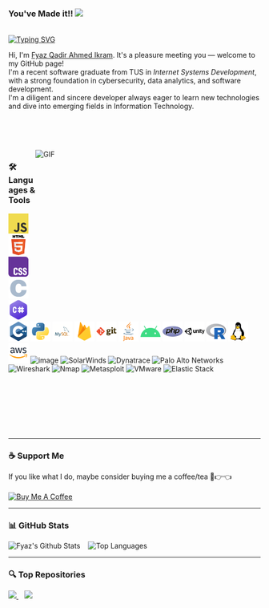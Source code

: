 ### You've Made it!! <img src="https://media.giphy.com/media/hvRJCLFzcasrR4ia7z/giphy.gif" width="25px">
<br />
<a href="https://git.io/typing-svg"><img src="https://readme-typing-svg.demolab.com?font=Google+Sans+Code&pause=1000&color=F7F7F7&background=FFFFFF00&width=435&lines=Welcome+to+my+Github+Page!;My+Name+is+Fyaz+Ikram+;I+love+to+Code+%3C%2F%3E+....;Develop+%F0%9F%91%A8%F0%9F%8F%BB%E2%80%8D%F0%9F%92%BB+......;Teach+%F0%9F%93%9D+........;And+Inspire+new+ideas+%F0%9F%92%A1;I'm+very+passionate+about%3A;Cybersecurity+%E2%9A%A0%EF%B8%8E;DevSecOPS+%F0%9F%9B%A0%EF%B8%8F;Automation+%F0%9F%9A%80;Aviation+%E2%9C%88%EF%B8%8F" alt="Typing SVG" /></a>

Hi, I'm [Fyaz Qadir Ahmed Ikram](https://fqain.github.io). It's a pleasure meeting you — welcome to my GitHub page!  
I'm a recent software graduate from TUS in *Internet Systems Development*, with a strong foundation in cybersecurity, data analytics, and software development.  
I'm a diligent and sincere developer always eager to learn new technologies and dive into emerging fields in Information Technology.

<br /><br />

<br />

<img align="right" alt="GIF" src="https://github.com/abhisheknaiidu/abhisheknaiidu/blob/master/code.gif?raw=true" width="450" height="300" />

### 🛠️ Languages & Tools  

<p align="left">
  <!-- Programming/Dev stack (unchanged) -->
  <img height="40" src="https://raw.githubusercontent.com/github/explore/main/topics/javascript/javascript.png" alt="JavaScript" />
  <img height="40" src="https://raw.githubusercontent.com/github/explore/main/topics/html/html.png" alt="HTML" />
  <img height="40" src="https://raw.githubusercontent.com/github/explore/main/topics/css/css.png" alt="CSS" />
  <img height="40" src="https://raw.githubusercontent.com/github/explore/main/topics/c/c.png" alt="C" />
  <img height="40" src="https://raw.githubusercontent.com/github/explore/main/topics/csharp/csharp.png" alt="C#" />
  <img height="40" src="https://raw.githubusercontent.com/github/explore/main/topics/cpp/cpp.png" alt="C++" />
  <img height="40" src="https://raw.githubusercontent.com/github/explore/main/topics/python/python.png" alt="Python" />
  <img height="40" src="https://raw.githubusercontent.com/github/explore/main/topics/mysql/mysql.png" alt="MySQL" />
  <img height="40" src="https://raw.githubusercontent.com/github/explore/main/topics/firebase/firebase.png" alt="Firebase" />
  <img height="40" src="https://raw.githubusercontent.com/github/explore/main/topics/git/git.png" alt="Git" />
  <img height="40" src="https://raw.githubusercontent.com/github/explore/main/topics/java/java.png" alt="Java" />
  <img height="40" src="https://raw.githubusercontent.com/github/explore/main/topics/android/android.png" alt="Android" />
  <img height="40" src="https://raw.githubusercontent.com/github/explore/main/topics/php/php.png" alt="PHP" />
  <img height="40" src="https://raw.githubusercontent.com/github/explore/main/topics/unity/unity.png" alt="Unity" />
  <img height="40" src="https://raw.githubusercontent.com/github/explore/main/topics/r/r.png" alt="R" />
  <img height="40" src="https://raw.githubusercontent.com/github/explore/main/topics/linux/linux.png" alt="Linux" />
  <img height="40" src="https://raw.githubusercontent.com/github/explore/main/topics/aws/aws.png" alt="AWS" />

  <!-- Cybersecurity / Network Tools -->
  <img width="100" height="100" alt="image" src="https://github.com/user-attachments/assets/bb39c316-ac49-4b25-b864-050a3d7fb009" />
  <img height="40" src="https://raw.githubusercontent.com/securebinary/icons/main/solarwinds.png" alt="SolarWinds" />
  <img height="40" src="https://raw.githubusercontent.com/securebinary/icons/main/dynatrace.png" alt="Dynatrace" />
  <img height="40" src="https://raw.githubusercontent.com/securebinary/icons/main/paloalto.png" alt="Palo Alto Networks" />
  <img height="40" src="https://raw.githubusercontent.com/securebinary/icons/main/wireshark.png" alt="Wireshark" />
  <img height="40" src="https://raw.githubusercontent.com/securebinary/icons/main/nmap.png" alt="Nmap" />
  <img height="40" src="https://raw.githubusercontent.com/securebinary/icons/main/metasploit.png" alt="Metasploit" />
  <img height="40" src="https://raw.githubusercontent.com/securebinary/icons/main/vmware.png" alt="VMware" />
  <img height="40" src="https://raw.githubusercontent.com/securebinary/icons/main/elastic.png" alt="Elastic Stack" />
</p>


<br /><br />
<br />
<br />
<br />
<br />

---

### ☕ Support Me  

If you like what I do, maybe consider buying me a coffee/tea 🥺👉👈  
<a href="https://www.buymeacoffee.com/fyazikram8Y" target="_blank">
<br />
  <img src="https://cdn.buymeacoffee.com/buttons/v2/default-red.png" alt="Buy Me A Coffee" width="150">
</a>

---

### 📊 GitHub Stats

<p align="left">
  <img src="https://github-readme-stats.vercel.app/api?username=FQAIN&show_icons=true&include_all_commits=true&theme=dark&hide_border=true" alt="Fyaz's Github Stats" height="160"/>
  &nbsp;&nbsp;
  <img src="https://github-readme-stats.vercel.app/api/top-langs/?username=FQAIN&layout=compact&theme=dark&hide_border=true" alt="Top Languages" height="160"/>
</p>

---

### 🔍 Top Repositories

<p align="left">
  <a href="https://github.com/FQAIN/github-readme-stats">
    <img src="https://github-readme-stats.vercel.app/api/pin/?username=FQAIN&repo=GiddyGoat.CodeIgniter&theme=dark" height="130"/>
  </a>
  &nbsp;&nbsp;
  <a href="https://github.com/FQAIN/FQAIN.github.io">
    <img src="https://github-readme-stats.vercel.app/api/pin/?username=FQAIN&repo=SOAM-Sullimar-Academy-of-Music-Enigma-Crackers&theme=dark" height="130"/>
  </a>
</p>
